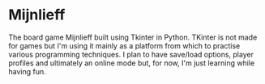 # Mijnlieff
The board game Mijnlieff built using Tkinter in Python. TKinter is not made for games but I'm using it mainly as a platform from which 
to practise various programming techniques. I plan to have save/load options, player profiles and ultimately an online mode but, for now,
I'm just learning while having fun. 
